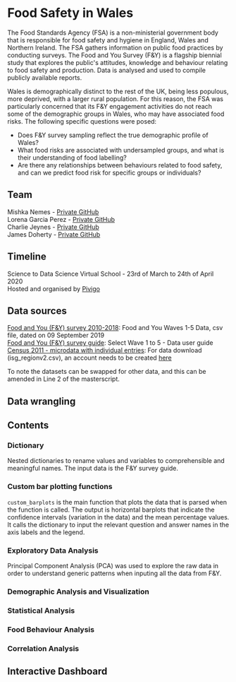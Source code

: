 # Food Safety in Wales 


The Food Standards Agency (FSA) is a non-ministerial government body that is responsible for food safety and hygiene in England, Wales and Northern Ireland. The FSA gathers information on public food practices by conducting surveys. The Food and You Survey (F&Y) is a flagship biennial study that explores the public's attitudes, knowledge and behaviour relating to food safety and production. Data is analysed and used to compile publicly available reports. 

Wales is demographically distinct to the rest of the UK, being less populous, more deprived, with a larger rural population. For this reason, the FSA was particularly concerned that its F&Y engagement activities do not reach some of the demographic groups in Wales, who may have associated food risks. The following specific questions were posed: 

* Does F&Y survey sampling reflect the true demographic profile of Wales? 
* What food risks are associated with undersampled groups, and what is their understanding of food labelling? 
* Are there any relationships between behaviours related to food safety, and can we predict food risk for specific groups or individuals?


## Team

Mishka Nemes - [Private GitHub](https://github.com/mihaelanemes) \
Lorena Garcia Perez - [Private GitHub](https://github.com/lorena-gp) \
Charlie Jeynes - [Private GitHub](https://github.com/charliejeynes) \
James Doherty - [Private GitHub](https://github.com/jimmyd83) 


## Timeline

Science to Data Science Virtual School - 23rd of March to 24th of April 2020 \
Hosted and organised by [Pivigo](https://www.pivigo.com/)

## Data sources

[Food and You (F&Y) survey 2010-2018](https://data.gov.uk/dataset/6cae91e7-a5aa-45b4-880d-29b3b7ea93b0/food-and-you-wave-five): Food and You Waves 1-5 Data, csv file, dated on 09 September 2019 \
[Food and You (F&Y) survey guide](https://data.food.gov.uk/catalog/datasets/3f3ad1b7-8cf3-444b-abbf-f784ea4551e1): Select Wave 1 to 5 - Data user guide \
[Census 2011 - microdata with individual entries](https://www.ons.gov.uk/census/2011census/2011censusdata/censusmicrodata/securemicrodata): For data download (isg_regionv2.csv), an account needs to be created [here](https://www.ukdataservice.ac.uk/get-data/how-to-access/registration)


To note the datasets can be swapped for other data, and this can be amended in Line 2 of the masterscript.

## Data wrangling 




## Contents

### Dictionary 

Nested dictionaries to rename values and variables to comprehensible and meaningful names. The input data is the F&Y survey guide.

### Custom bar plotting functions

`custom_barplots` is the main function that plots the data that is parsed when the function is called. The output is horizontal barplots that indicate the confidence intervals (variation in the data) and the mean percentage values. It calls the dictionary to input the relevant question and answer names in the axis labels and the legend. 



### Exploratory Data Analysis

Principal Component Analysis (PCA) was used to explore the raw data in order to understand generic patterns when inputing all the data from F&Y.


### Demographic Analysis and Visualization


### Statistical Analysis

### Food Behaviour Analysis


### Correlation Analysis

## Interactive Dashboard


